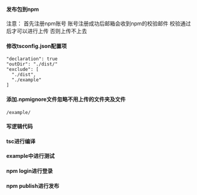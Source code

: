 #### 发布包到npm
注意： 首先注册npm账号 账号注册成功后邮箱会收到npm的校验邮件 校验通过后才可以进行上传 否则上传不上去
#### 修改tsconfig.json配置项
```
"declaration": true
"outDir": "./dist/"
"exclude": [
  "./dist",
  "./example"
]
```
#### 添加.npmignore文件忽略不用上传的文件夹及文件
```
/example/
```
#### 写逻辑代码
#### tsc进行编译
#### example中进行测试
#### npm login进行登录
#### npm publish进行发布

  